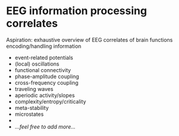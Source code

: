 # EEG information processing correlates
Aspiration: exhaustive overview of EEG correlates of brain functions encoding/handling information

- event-related potentials
- (local) oscillations
- functional connectivity
- phase-amplitude coupling
- cross-frequency coupling
- traveling waves
- aperiodic activity/slopes
- complexity/entropy/criticality
- meta-stability
- microstates
- 
- _...feel free to add more..._

